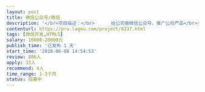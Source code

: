 ```yaml
---                
layout: post       
title: 微信公众号/微信           
description: '</br>项目描述：</br>      给公司做微信公众号，推广公司产品</br>主要功能：</br>      主页、个人认证、邀请、查询产品状态、查询收益</br>人员需求：</br>       精通微信公众号的开发，有成功上线的产品。按甲方需求进行版面UI设计、功能架构设计、和开发。</br>'     
contenturl: https://pro.lagou.com/project/8337.html      
tags: [微信开发,HTML5]            
salary: 10000-20000元          
publish_time: '已发布 1 天'         
start_time: '2018-06-08 14:54:53'           
review: 886人                   
apply: 33人                   
recommend: 4人                   
time_range: 1-3个月              
status: 招募中                  
---                 
```


